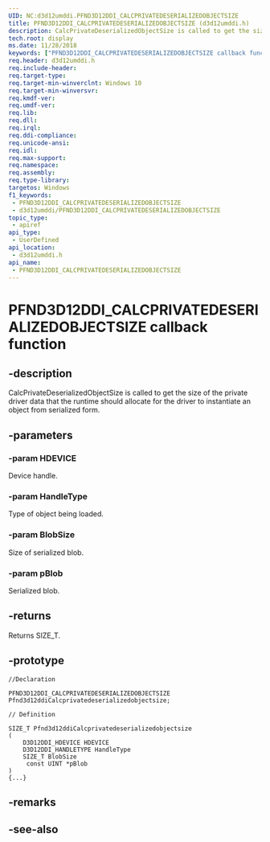 ```yaml
---
UID: NC:d3d12umddi.PFND3D12DDI_CALCPRIVATEDESERIALIZEDOBJECTSIZE
title: PFND3D12DDI_CALCPRIVATEDESERIALIZEDOBJECTSIZE (d3d12umddi.h)
description: CalcPrivateDeserializedObjectSize is called to get the size of the private driver data that the runtime should allocate for the driver to instantiate an object from serialized form.
tech.root: display
ms.date: 11/28/2018
keywords: ["PFND3D12DDI_CALCPRIVATEDESERIALIZEDOBJECTSIZE callback function"]
req.header: d3d12umddi.h
req.include-header: 
req.target-type: 
req.target-min-winverclnt: Windows 10
req.target-min-winversvr: 
req.kmdf-ver: 
req.umdf-ver: 
req.lib: 
req.dll: 
req.irql: 
req.ddi-compliance: 
req.unicode-ansi: 
req.idl: 
req.max-support: 
req.namespace: 
req.assembly: 
req.type-library: 
targetos: Windows
f1_keywords:
 - PFND3D12DDI_CALCPRIVATEDESERIALIZEDOBJECTSIZE
 - d3d12umddi/PFND3D12DDI_CALCPRIVATEDESERIALIZEDOBJECTSIZE
topic_type:
 - apiref
api_type:
 - UserDefined
api_location:
 - d3d12umddi.h
api_name:
 - PFND3D12DDI_CALCPRIVATEDESERIALIZEDOBJECTSIZE
---
```


# PFND3D12DDI_CALCPRIVATEDESERIALIZEDOBJECTSIZE callback function


## -description

CalcPrivateDeserializedObjectSize is called to get the size of the private driver data that the runtime should allocate for the driver to instantiate an object from serialized form.

## -parameters

### -param HDEVICE

Device handle.

### -param HandleType

Type of object being loaded.

### -param BlobSize

Size of serialized blob.

### -param pBlob

Serialized blob.

## -returns

Returns SIZE_T.

## -prototype

```
//Declaration

PFND3D12DDI_CALCPRIVATEDESERIALIZEDOBJECTSIZE Pfnd3d12ddiCalcprivatedeserializedobjectsize; 

// Definition

SIZE_T Pfnd3d12ddiCalcprivatedeserializedobjectsize 
(
	D3D12DDI_HDEVICE HDEVICE
	D3D12DDI_HANDLETYPE HandleType
	SIZE_T BlobSize
	 const UINT *pBlob
)
{...}

```

## -remarks

## -see-also

